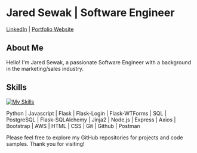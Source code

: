 # Jared Sewak | Software Engineer

[LinkedIn](https://www.linkedin.com/in/jaredsewak/) | [Portfolio Website](https://jaredsewak.netlify.app/)

## About Me

Hello! I'm Jared Sewak, a passionate Software Engineer with a background in the marketing/sales industry.

## Skills

[![My Skills](https://skillicons.dev/icons?i=py,flask,js,ts,react,postgres,sqlite,node.js,express,discord,bootstrap,html,css,vscode,postman)](https://skillicons.dev)

Python | Javascript | Flask | Flask-Login | Flask-WTForms | SQL | PostgreSQL | Flask-SQLAlchemy | Jinja2 | Node.js | Express | Axios | Bootstrap | AWS | HTML | CSS | Git | Github | Postman

Please feel free to explore my GitHub repositories for projects and code samples. Thank you for visiting!

